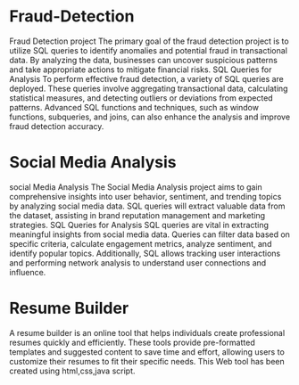 # Fraud-Detection
Fraud Detection project
The primary goal of the fraud detection project is to utilize SQL queries to identify anomalies and potential fraud in transactional data. By analyzing the data, businesses can uncover suspicious patterns and take appropriate actions to mitigate financial risks.
SQL Queries for Analysis
To perform effective fraud detection, a variety of SQL queries are deployed. These queries involve aggregating transactional data, calculating statistical measures, and detecting outliers or deviations from expected patterns. Advanced SQL functions and techniques, such as window functions, subqueries, and joins, can also enhance the analysis and improve fraud detection accuracy.
# Social Media Analysis
social Media Analysis
The Social Media Analysis project aims to gain comprehensive insights into user behavior, sentiment, and trending topics by analyzing social media data. SQL queries will extract valuable data from the dataset, assisting in brand reputation management and marketing strategies.
SQL Queries for Analysis
SQL queries are vital in extracting meaningful insights from social media data. Queries can filter data based on specific criteria, calculate engagement metrics, analyze sentiment, and identify popular topics. Additionally, SQL allows tracking user interactions and performing network analysis to understand user connections and influence.
# Resume Builder
A resume builder is an online tool that helps individuals create professional resumes quickly and efficiently. These tools provide pre-formatted templates and suggested content to save time and effort, allowing users to customize their resumes to fit their specific needs.
This Web tool has been created using html,css,java script.

